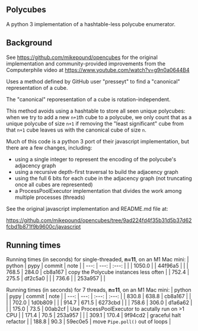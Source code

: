 
## Polycubes

A python 3 implementation of a hashtable-less polycube enumerator.

## Background

See https://github.com/mikepound/opencubes for the original implementation and community-provided improvements from the Computerphile video at https://www.youtube.com/watch?v=g9n0a0644B4

Uses a method defined by GitHub user "presseyt" to find a "canonical" representation of a cube.

The "canonical" reporesentation of a cube is rotation-independent.

This method avoids using a hashtable to store all seen unique polycubes: when we try to add a new `n+1`th cube to a polycube, we only count that as a unique polycube of size `n+1` if removing the "least significant" cube from that `n+1` cube leaves us with the canonical cube of size `n`.

Much of this code is a python 3 port of their javascript implementation, but there are a few changes, including:

- using a single integer to represent the encoding of the polycube's adjacency graph
- using a recursive depth-first traversal to build the adjacency graph
- using the full 6 bits for each cube in the adjacency graph (not truncating once all cubes are represented)
- a ProcessPoolExecutor implementation that divides the work among multiple processes (threads)

See the original javascript implementation and README.md file at:

https://github.com/mikepound/opencubes/tree/9ad224fd4f35b31d5b37d62fcbd1b871f9b9600c/javascript

## Running times

Running times (in seconds) for single-threaded, **n=11**, on an M1 Mac mini:
| python |  pypy |  commit | note |
|   ---: |  ---: |  :---:  |      |
| 1050.0 |       | 44f96a5 |      |
|  768.5 | 284.0 | cb8a167 | copy the Polycube instances less often |
|  752.4 | 275.5 | df2c5a0 |      |
|  736.6 |       | 253a957 |      |

Running times (in seconds) for 7 threads, **n=11**, on an M1 Mac mini:
| python |  pypy |  commit | note  |
|   ---: |  ---: |  :---:  | :---: |
| 830.8  | 638.8 | cb8a167 |       |
|        | 702.0 | 1d0b809 |       |
| 914.7  | 671.5 | 6273cbd |       |
| 758.6  | 306.0 | d1a6a62 |       |
| 175.0  |  73.5 | 00ab2cf | Use ProcessPoolExecutor to acutally run on >1 CPU |
| 171.4  |  70.5 | 253a957 |       |
| 309.1  | 170.4 | 9f94cd2 | graceful halt refactor |
| 188.8  |  90.3 | 59ec0e5 | move `Pipe.poll()` out of loops |
